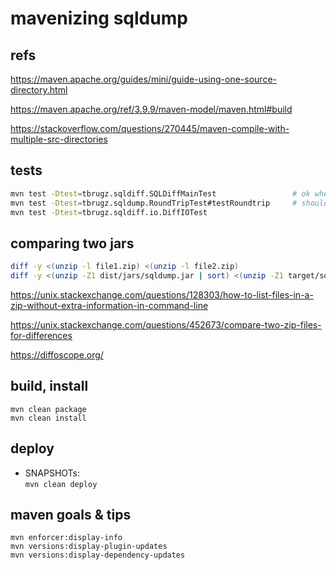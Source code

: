 
# mavenizing sqldump


## refs

https://maven.apache.org/guides/mini/guide-using-one-source-directory.html

https://maven.apache.org/ref/3.9.9/maven-model/maven.html#build

https://stackoverflow.com/questions/270445/maven-compile-with-multiple-src-directories


## tests

```sh
mvn test -Dtest=tbrugz.sqldiff.SQLDiffMainTest                 # ok when running solo
mvn test -Dtest=tbrugz.sqldump.RoundTripTest#testRoundtrip     # should be ignored
mvn test -Dtest=tbrugz.sqldiff.io.DiffIOTest
```


## comparing two jars

```sh
diff -y <(unzip -l file1.zip) <(unzip -l file2.zip)
diff -y <(unzip -Z1 dist/jars/sqldump.jar | sort) <(unzip -Z1 target/sqldump-0.11-SNAPSHOT.jar | sort)
```

https://unix.stackexchange.com/questions/128303/how-to-list-files-in-a-zip-without-extra-information-in-command-line

https://unix.stackexchange.com/questions/452673/compare-two-zip-files-for-differences

https://diffoscope.org/


## build, install

`mvn clean package`  
`mvn clean install`


## deploy

* SNAPSHOTs:  
`mvn clean deploy`


## maven goals & tips

`mvn enforcer:display-info`  
`mvn versions:display-plugin-updates`  
`mvn versions:display-dependency-updates`  
